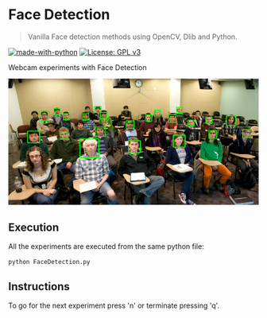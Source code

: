 # Face Detection
> Vanilla Face detection methods using OpenCV, Dlib and Python.

[![made-with-python](https://img.shields.io/badge/Made%20with-Python-1f425f.svg)](https://www.python.org/)
[![License: GPL v3](https://img.shields.io/badge/License-GPLv3-blue.svg)](https://www.gnu.org/licenses/gpl-3.0)


Webcam experiments with Face Detection

![](images/header.png)

## Execution
All the experiments are executed from the same python file:

```
python FaceDetection.py
```
## Instructions
To  go for the next experiment press 'n' or terminate pressing 'q'.



